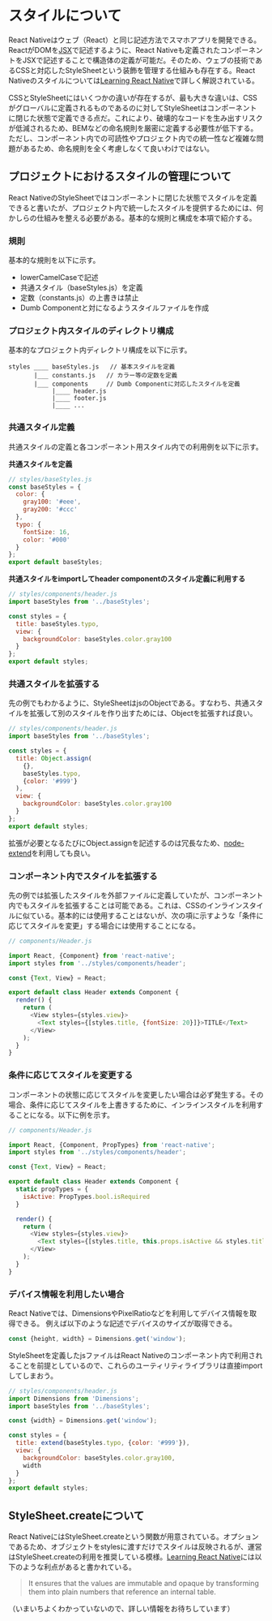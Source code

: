 # スタイルについて

React Nativeはウェブ（React）と同じ記述方法でスマホアプリを開発できる。ReactがDOMを[JSX](http://facebook.github.io/jsx/)で記述するように、React Nativeも定義されたコンポーネントをJSXで記述することで構造体の定義が可能だ。そのため、ウェブの技術であるCSSと対応したStyleSheetという装飾を管理する仕組みも存在する。React Nativeのスタイルについては[Learning React Native](https://www.safaribooksonline.com/library/view/learning-react-native/9781491929049/ch04.html)で詳しく解説されている。

CSSとStyleSheetにはいくつかの違いが存在するが、最も大きな違いは、CSSがグローバルに定義されるものであるのに対してStyleSheetはコンポーネントに閉じた状態で定義できる点だ。これにより、破壊的なコードを生み出すリスクが低減されるため、BEMなどの命名規則を厳密に定義する必要性が低下する。ただし、コンポーネント内での可読性やプロジェクト内での統一性など複雑な問題があるため、命名規則を全く考慮しなくて良いわけではない。

## プロジェクトにおけるスタイルの管理について

React NativeのStyleSheetではコンポーネントに閉じた状態でスタイルを定義できると書いたが、プロジェクト内で統一したスタイルを提供するためには、何かしらの仕組みを整える必要がある。基本的な規則と構成を本項で紹介する。

### 規則

基本的な規則を以下に示す。

- lowerCamelCaseで記述
- 共通スタイル（baseStyles.js）を定義
- 定数（constants.js）の上書きは禁止
- Dumb Componentと対になるようスタイルファイルを作成


### プロジェクト内スタイルのディレクトリ構成

基本的なプロジェクト内ディレクトリ構成を以下に示す。

```
styles ____ baseStyles.js   // 基本スタイルを定義
       |___ constants.js   // カラー等の定数を定義
       |___ components     // Dumb Componentに対応したスタイルを定義
            |____ header.js
            |____ footer.js
            |____ ...
```


### 共通スタイル定義

共通スタイルの定義と各コンポーネント用スタイル内での利用例を以下に示す。

**共通スタイルを定義**
```js
// styles/baseStyles.js
const baseStyles = {
  color: {
    gray100: '#eee',
    gray200: '#ccc'
  },
  typo: {
    fontSize: 16,
    color: '#000'
  }
};
export default baseStyles;
```

**共通スタイルをimportしてheader componentのスタイル定義に利用する**
```js
// styles/components/header.js
import baseStyles from '../baseStyles';

const styles = {
  title: baseStyles.typo,
  view: {
    backgroundColor: baseStyles.color.gray100
  }
};
export default styles;
```

### 共通スタイルを拡張する

先の例でもわかるように、StyleSheetはjsのObjectである。すなわち、共通スタイルを拡張して別のスタイルを作り出すためには、Objectを拡張すれば良い。

```js
// styles/components/header.js
import baseStyles from '../baseStyles';

const styles = {
  title: Object.assign(
    {},
    baseStyles.typo,
    {color: '#999'}
  ),
  view: {
    backgroundColor: baseStyles.color.gray100
  }
};
export default styles;
```

拡張が必要となるたびにObject.assignを記述するのは冗長なため、[node-extend](https://github.com/justmoon/node-extend)を利用しても良い。

### コンポーネント内でスタイルを拡張する

先の例では拡張したスタイルを外部ファイルに定義していたが、コンポーネント内でもスタイルを拡張することは可能である。これは、CSSのインラインスタイルに似ている。基本的には使用することはないが、次の項に示すような「条件に応じてスタイルを変更」する場合には使用することになる。

```js
// components/Header.js

import React, {Component} from 'react-native';
import styles from '../styles/components/header';

const {Text, View} = React;

export default class Header extends Component {
  render() {
    return (
      <View styles={styles.view}>
        <Text styles={[styles.title, {fontSize: 20}]}>TITLE</Text>
      </View>
    );
  }
}
```

### 条件に応じてスタイルを変更する

コンポーネントの状態に応じてスタイルを変更したい場合は必ず発生する。その場合、条件に応じてスタイルを上書きするために、インラインスタイルを利用することになる。以下に例を示す。

```js
// components/Header.js

import React, {Component, PropTypes} from 'react-native';
import styles from '../styles/components/header';

const {Text, View} = React;

export default class Header extends Component {
  static propTypes = {
    isActive: PropTypes.bool.isRequired
  }

  render() {
    return (
      <View styles={styles.view}>
        <Text styles={[styles.title, this.props.isActive && styles.titleIsActive]}>TITLE</Text>
      </View>
    );
  }
}
```

### デバイス情報を利用したい場合

React Nativeでは、DimensionsやPixelRatioなどを利用してデバイス情報を取得できる。
例えば以下のような記述でデバイスのサイズが取得できる。

```js
const {height, width} = Dimensions.get('window');
```

StyleSheetを定義したjsファイルはReact Nativeのコンポーネント内で利用されることを前提としているので、これらのユーティリティライブラリは直接importしてしまおう。

```js
// styles/components/header.js
import Dimensions from 'Dimensions';
import baseStyles from '../baseStyles';

const {width} = Dimensions.get('window');

const styles = {
  title: extend(baseStyles.typo, {color: '#999'}),
  view: {
    backgroundColor: baseStyles.color.gray100,
    width
  }
};
export default styles;
```

## StyleSheet.createについて

React NativeにはStyleSheet.createという関数が用意されている。オプションであるため、オブジェクトをstylesに渡すだけでスタイルは反映されるが、運営はStyleSheet.createの利用を推奨している模様。[Learning React Native](https://www.safaribooksonline.com/library/view/learning-react-native/9781491929049/ch04.html)には以下のような利点があると書かれている。

> It ensures that the values are immutable and opaque by transforming them into plain numbers that reference an internal table.

（いまいちよくわかっていないので、詳しい情報をお待ちしています）
